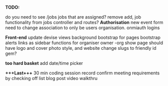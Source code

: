 **TODO:**

do you need to see /jobs jobs that are assigned?
remove add, job functionality from jobs controller and routes?
**Authorisation**
new event form need to change association to only be users organisation.
onmiauth logins

**Front-end**
update devise views
background
bootstrap for pages
bootstrap alerts
links as sidebar functions for organiser owner
-org show page should have logo and cover photo style, and website
change slugs to friendly id gem?



**too hard basket**
add date/time picker 

**+++Last+++**
30 min coding session record
confirm meeting requirements by checking off list
blog post
video walkthru